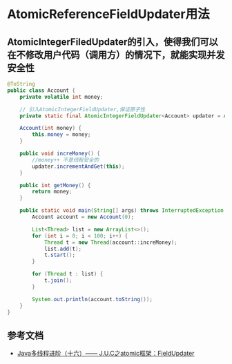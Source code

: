 # AtomicReferenceFieldUpdater用法

## AtomicIntegerFiledUpdater的引入，使得我们可以在不修改用户代码（调用方）的情况下，就能实现并发安全性

```java
@ToString
public class Account {
    private volatile int money;

    // 引入AtomicIntegerFieldUpdater,保证原子性
    private static final AtomicIntegerFieldUpdater<Account> updater = AtomicIntegerFieldUpdater.newUpdater(Account.class, "money");

    Account(int money) {
        this.money = money;
    }

    public void increMoney() {
        //money++ 不是线程安全的
        updater.incrementAndGet(this);
    }

    public int getMoney() {
        return money;
    }

    public static void main(String[] args) throws InterruptedException {
        Account account = new Account(0);

        List<Thread> list = new ArrayList<>();
        for (int i = 0; i < 100; i++) {
            Thread t = new Thread(account::increMoney);
            list.add(t);
            t.start();
        }

        for (Thread t : list) {
            t.join();
        }

        System.out.println(account.toString());
    }
}
```
## 参考文档
* [Java多线程进阶（十六）—— J.U.C之atomic框架：FieldUpdater](https://segmentfault.com/a/1190000015864724)

